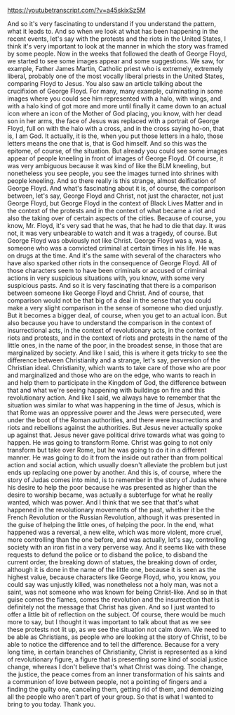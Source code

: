https://youtubetranscript.com/?v=a45skixSz5M

 And so it's very fascinating to understand if you understand the pattern, what it leads to. And so when we look at what has been happening in the recent events, let's say with the protests and the riots in the United States, I think it's very important to look at the manner in which the story was framed by some people. Now in the weeks that followed the death of George Floyd, we started to see some images appear and some suggestions. We saw, for example, Father James Martin, Catholic priest who is extremely, extremely liberal, probably one of the most vocally liberal priests in the United States, comparing Floyd to Jesus. You also saw an article talking about the crucifixion of George Floyd. For many, many example, culminating in some images where you could see him represented with a halo, with wings, and with a halo kind of got more and more until finally it came down to an actual icon where an icon of the Mother of God placing, you know, with her dead son in her arms, the face of Jesus was replaced with a portrait of George Floyd, full on with the halo with a cross, and in the cross saying ho-on, that is, I am God. It actually, it is the, when you put those letters in a halo, those letters means the one that is, that is God himself. And so this was the epitome, of course, of the situation. But already you could see some images appear of people kneeling in front of images of George Floyd. Of course, it was very ambiguous because it was kind of like the BLM kneeling, but nonetheless you see people, you see the images turned into shrines with people kneeling. And so there really is this strange, almost deification of George Floyd. And what's fascinating about it is, of course, the comparison between, let's say, George Floyd and Christ, not just the character, not just George Floyd, but George Floyd in the context of Black Lives Matter and in the context of the protests and in the context of what became a riot and also the taking over of certain aspects of the cities. Because of course, you know, Mr. Floyd, it's very sad that he was, that he had to die that day. It was not, it was very unbearable to watch and it was a tragedy, of course. But George Floyd was obviously not like Christ. George Floyd was a, was a, someone who was a convicted criminal at certain times in his life. He was on drugs at the time. And it's the same with several of the characters who have also sparked other riots in the consequence of George Floyd. All of those characters seem to have been criminals or accused of criminal actions in very suspicious situations with, you know, with some very suspicious pasts. And so it is very fascinating that there is a comparison between someone like George Floyd and Christ. And of course, that comparison would not be that big of a deal in the sense that you could make a very slight comparison in the sense of someone who died unjustly. But it becomes a bigger deal, of course, when you get to an actual icon. But also because you have to understand the comparison in the context of insurrectional acts, in the context of revolutionary acts, in the context of riots and protests, and in the context of riots and protests in the name of the little ones, in the name of the poor, in the broadest sense, in those that are marginalized by society. And like I said, this is where it gets tricky to see the difference between Christianity and a strange, let's say, perversion of the Christian ideal. Christianity, which wants to take care of those who are poor and marginalized and those who are on the edge, who wants to reach in and help them to participate in the Kingdom of God, the difference between that and what we're seeing happening with buildings on fire and this revolutionary action. And like I said, we always have to remember that the situation was similar to what was happening in the time of Jesus, which is that Rome was an oppressive power and the Jews were persecuted, were under the boot of the Roman authorities, and there were insurrections and riots and rebellions against the authorities. But Jesus never actually spoke up against that. Jesus never gave political drive towards what was going to happen. He was going to transform Rome. Christ was going to not only transform but take over Rome, but he was going to do it in a different manner. He was going to do it from the inside out rather than from political action and social action, which usually doesn't alleviate the problem but just ends up replacing one power by another. And this is, of course, where the story of Judas comes into mind, is to remember in the story of Judas where his desire to help the poor because he was presented as higher than the desire to worship became, was actually a subterfuge for what he really wanted, which was power. And I think that we see that that's what happened in the revolutionary movements of the past, whether it be the French Revolution or the Russian Revolution, although it was presented in the guise of helping the little ones, of helping the poor. In the end, what happened was a reversal, a new elite, which was more violent, more cruel, more controlling than the one before, and was actually, let's say, controlling society with an iron fist in a very perverse way. And it seems like with these requests to defund the police or to disband the police, to disband the current order, the breaking down of statues, the breaking down of order, although it is done in the name of the little one, because it is seen as the highest value, because characters like George Floyd, who, you know, you could say was unjustly killed, was nonetheless not a holy man, was not a saint, was not someone who was known for being Christ-like. And so in that guise comes the flames, comes the revolution and the insurrection that is definitely not the message that Christ has given. And so I just wanted to offer a little bit of reflection on the subject. Of course, there would be much more to say, but I thought it was important to talk about that as we see these protests not lit up, as we see the situation not calm down. We need to be able as Christians, as people who are looking at the story of Christ, to be able to notice the difference and to tell the difference. Because for a very long time, in certain branches of Christianity, Christ is represented as a kind of revolutionary figure, a figure that is presenting some kind of social justice change, whereas I don't believe that's what Christ was doing. The change, the justice, the peace comes from an inner transformation of his saints and a communion of love between people, not a pointing of fingers and a finding the guilty one, canceling them, getting rid of them, and demonizing all the people who aren't part of your group. So that is what I wanted to bring to you today. Thank you.